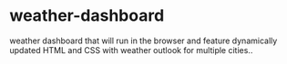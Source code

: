 # weather-dashboard
weather dashboard that will run in the browser and feature dynamically updated HTML and CSS with weather outlook for multiple cities..
